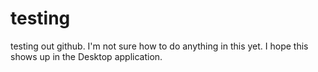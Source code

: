 # testing
testing out github. 
I'm not sure how to do anything in this yet. 
I hope this shows up in the Desktop application. 
